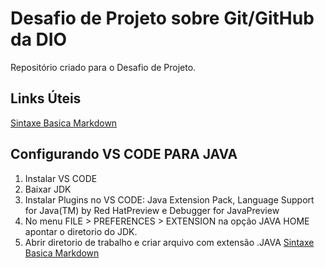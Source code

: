 # Desafio de Projeto sobre Git/GitHub da DIO
Repositório criado para o Desafio de Projeto.

## Links Úteis
[Sintaxe Basica Markdown](https://www.markdownguide.org/basic-syntax/)



## Configurando VS CODE PARA JAVA
1. Instalar VS CODE
2. Baixar JDK
3. Instalar Plugins no VS CODE: Java Extension Pack, Language Support for Java(TM) by Red HatPreview e Debugger for JavaPreview
4. No menu FILE > PREFERENCES > EXTENSION na opção JAVA HOME apontar o diretorio do JDK.
5. Abrir diretorio de trabalho e criar arquivo com extensão .JAVA
[Sintaxe Basica Markdown](https://www.markdownguide.org/basic-syntax/)
